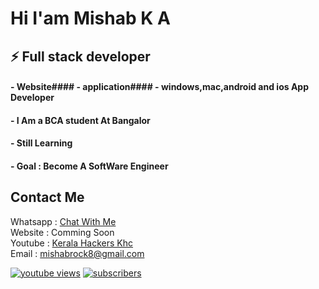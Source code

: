 # Hi I'am Mishab K A

## ⚡ Full stack developer
#### - Website#### - application#### - windows,mac,android and ios App Developer
#### - I Am a BCA student At Bangalor
#### - Still Learning
#### - Goal : Become A SoftWare Engineer

## Contact Me <br>
Whatsapp : <a href="https://wa.me/message/XEDQSY2IZ4C7D1">Chat With Me</a> <br>
Website  : Comming Soon<br>
Youtube  : <a href="https://www.youtube.com/c/KeralaHackersKHC">Kerala Hackers Khc</a><br>
Email    : mishabrock8@gmail.com 
<br>

<a href="https://www.youtube.com/c/KeralaHackersKHC?sub_confirmation=1"><img alt="youtube views" title="YouTube views" src="https://freshidea.com/jonah/youtube-api/view-count-badge.php#"/></a>
<a href="https://www.youtube.com/c/KeralaHackersKHC?sub_confirmation=1"><img alt="subscribers" title="Subscribe to my YouTube channel" src="https://freshidea.com/jonah/youtube-api/subscribers-badge.php?color=red#"/></a> 


